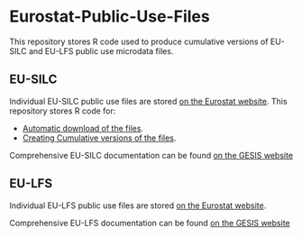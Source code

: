 # Eurostat-Public-Use-Files

This repository stores R code used to produce cumulative versions of EU-SILC and EU-LFS public use microdata files.

## EU-SILC

Individual EU-SILC public use files are stored [on the Eurostat website](https://ec.europa.eu/eurostat/web/microdata/statistics-on-income-and-living-conditions). This repository stores R code for:

* [Automatic download of the files](https://github.com/Zbignevgricevic/Eurostat-Public-Use-Files/blob/master/EU%20SILC%20PUF%20Automatic%20Download.Rmd).
* [Creating Cumulative versions of the files](https://github.com/Zbignevgricevic/Eurostat-Public-Use-Files/blob/master/EU%20SILC%20PUF%20data%20management.Rmd).

Comprehensive EU-SILC documentation can be found [on the GESIS website](https://www.gesis.org/en/missy/materials/EU-SILC/documents/guidelines)

## EU-LFS

Individual EU-LFS public use files are stored [on the Eurostat website](https://ec.europa.eu/eurostat/web/microdata/labour-force-survey).

Comprehensive EU-LFS documentation can be found [on the GESIS website](https://www.gesis.org/en/missy/metadata/EU-LFS/)
